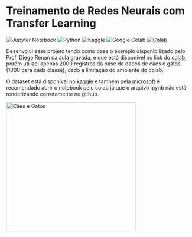 # Treinamento de Redes Neurais com Transfer Learning

![Jupyter Notebook](https://img.shields.io/badge/jupyter-F37626.svg?style=for-the-badge&logo=jupyter&logoColor=white)
![Python](https://img.shields.io/badge/python-3670A0?style=for-the-badge&logo=python&logoColor=ffdd54)
![Kaggle](https://img.shields.io/badge/Kaggle-035a7d?style=for-the-badge&logo=kaggle&logoColor=white)
![Google Colab](https://img.shields.io/badge/-Google_Colab-gray?style=for-the-badge&logo=Google+Colab&logoColor=orange)
[![Colab](https://colab.research.google.com/assets/colab-badge.svg)](https://colab.research.google.com/github/gabedewitt/dio-bootcamps/blob/main/transfer_learning_caes_gatos.ipynb) <br>

Desenvolvi esse projeto tendo como base o exemplo disponibilizado pelo Prof. Diego Renan na aula gravada, e que está disponível no link do [colab](https://colab.research.google.com/github/kylemath/ml4a-guides/blob/master/notebooks/transfer-learning.ipynb), porém utilizei apenas 2000 registros da base de dados de cães e gatos (1000 para cada classe), dado a limitação do ambiente do colab.

O dataset está disponível no [kaggle](https://www.kaggle.com/datasets/karakaggle/kaggle-cat-vs-dog-dataset) e também pela  [microsoft](https://www.microsoft.com/en-us/download/details.aspx?id=54765) é recomendado abrir o notebook pelo colab já que o arquivo ipynb não está renderizando corretamente no github.

<img src="https://bestlifeonline.com/wp-content/uploads/sites/3/2020/01/bulldog-cat-kiss.jpg?quality=82&strip=1&resize=1920%2C1080" title="Cães e Gatos" height = "350"/>
